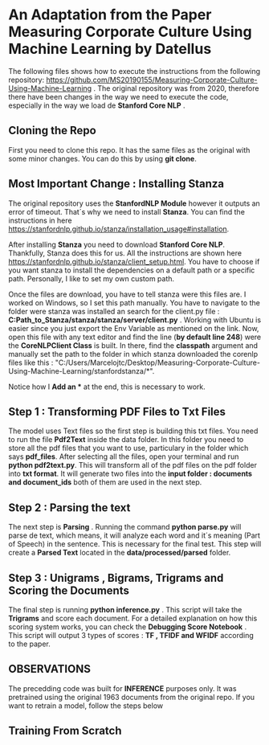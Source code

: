# __An Adaptation from the Paper Measuring Corporate Culture Using Machine Learning by Datellus__

The following files shows how to execute the instructions from the following repository: https://github.com/MS20190155/Measuring-Corporate-Culture-Using-Machine-Learning . The original repository was from 2020, therefore there have been changes in the way we need to execute the code, especially in the way we load de __Stanford Core NLP__ .

## __Cloning the Repo__

First you need to clone this repo. It has the same files as the original with some minor changes. You can do this by using __git clone__.

## __Most Important Change : Installing Stanza__

The original repository uses the __StanfordNLP Module__ however it outputs an error of timeout. That´s why we need to install __Stanza__. You can find the instructions in here https://stanfordnlp.github.io/stanza/installation_usage#installation. 

After installing __Stanza__ you need to download __Stanford Core NLP__. Thankfully, Stanza does this for us. All the instructions are shown here https://stanfordnlp.github.io/stanza/client_setup.html. You have to choose if you want stanza to install the dependencies on a default path or a specific path. Personally, I like to set my own custom path. 

Once the files are download, you have to tell stanza were this files are. I worked on Windows, so I set this path manually. You have to navigate to the folder were stanza was installed an search for the client.py file :  __C:Path_to_Stanza/stanza/stanza/server/client.py__ . Working with Ubuntu is easier since you just export the Env Variable as mentioned on the link. Now, open this file with any text editor and find the line (__by default line 248__) were the __CoreNLPClient Class__ is built. In there, find the __classpath__ argument and manually set the path to the folder in which stanza downloaded the corenlp files like this : "C:/Users/Marcelojtc/Desktop/Measuring-Corporate-Culture-Using-Machine-Learning/stanfordstanza/*". 

Notice how I __Add an *__ at the end, this is necessary to work.

## Step 1 : Transforming PDF Files to Txt Files

The model uses Text files so the first step is building this txt files. You need to run the file __Pdf2Text__ inside the data folder. In this folder you need to store all the pdf files that you want to use, particulary in the folder which says __pdf_files__. After selecting all the files, open your terminal and run __python pdf2text.py__. This will transform all of the pdf files on the pdf folder into __txt format__. It will generate two files into the __input folder : documents and document_ids__ both of them are used in the next step.

## Step 2 : Parsing the text

The next step is __Parsing__ . Running the command __python parse.py__ will parse de text, which means, it will analyze each word and it´s meaning (Part of Speech) in the sentence. This is necessary for the final test. This step will create a __Parsed Text__ located in the __data/processed/parsed__ folder.

## Step 3 : Unigrams , Bigrams, Trigrams and Scoring the Documents

The final step is running __python inference.py__ . This script will take the __Trigrams__ and score each document. For a detailed explanation on how this scoring system works, you can check the __Debugging Score Notebook__ . This script will output 3 types of scores : __TF , TFIDF and WFIDF__ according to the paper. 

## OBSERVATIONS

The precedding code was built for __INFERENCE__ purposes only. It was pretrained using the original 1963 documents from the original repo. If you want to retrain a model, follow the steps below

## Training From Scratch





